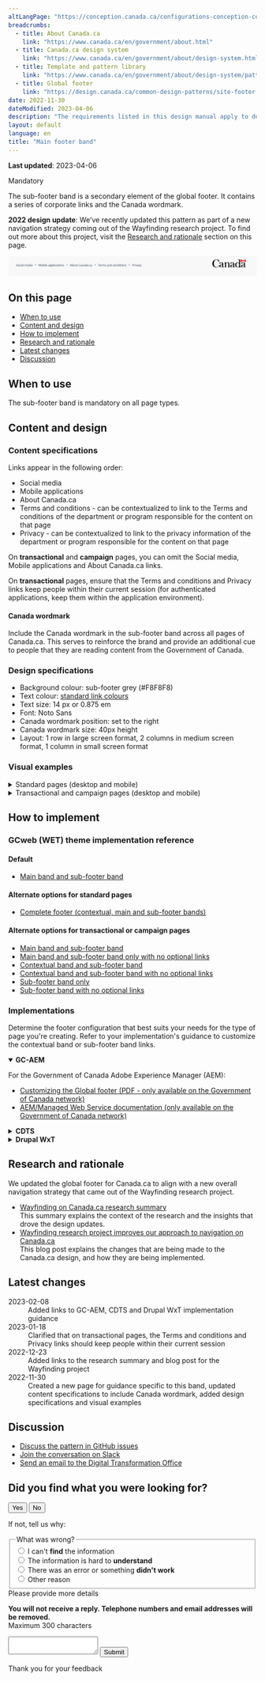 ```yaml
---
altLangPage: "https://conception.canada.ca/configurations-conception-communes/pied-page-principale.html"
breadcrumbs:
  - title: About Canada.ca
    link: "https://www.canada.ca/en/government/about.html"
  - title: Canada.ca design system
    link: "https://www.canada.ca/en/government/about/design-system.html"
  - title: Template and pattern library
    link: "https://www.canada.ca/en/government/about/design-system/pattern-library.html"
  - title: Global footer
    link: "https://design.canada.ca/common-design-patterns/site-footer.html"
date: 2022-11-30
dateModified: 2023-04-06
description: "The requirements listed in this design manual apply to departments and other portions of the federal public administration as set out in Schedules I, I.1 and II of the Financial Administration Act. As such, in-scope institutions must apply Canada.ca design requirements for all public-facing web sites or digital services."
layout: default
language: en
title: "Main footer band"
---
```

<p><strong>Last updated</strong>: 2023-04-06</p>
  <div>
    <div class="mwsgeneric-base-html parbase section">
      <section>
        <p><span class="label label-danger">Mandatory</span></p>
        <p>The sub-footer band is a secondary element of the global footer. It contains a series of corporate links and the Canada wordmark.</p>
        <p><strong>2022 design update</strong>: We’ve recently updated this pattern as part of a new navigation strategy coming
          out of the Wayfinding research project. To find out more about this project, visit the <a href="#research">Research and rationale</a> section on this page.</p>
        <div class="pattern-demo"> <img src="../images/footer-sub-crop.jpg" class="img-responsive"
				alt=""> </div>
        <h2>On this page</h2>
        <ul>
          <li><a href="#use">When to use</a></li>
          <li><a href="#design">Content and design</a></li>
          <li><a href="#implement">How to implement</a></li>
          <li><a href="#research">Research and rationale</a></li>
          <li><a href="#latest">Latest changes</a></li>
          <li><a href="#discuss">Discussion</a></li>
        </ul>
        <h2 id="use">When to use</h2>
        <p>The sub-footer band is mandatory on all page types.</p>
        <h2 id="design">Content and design</h2>
        <h3>Content specifications</h3>
        <p>Links appear in the following order:</p>
        <ul>
          <li>Social media</li>
          <li>Mobile applications</li>
          <li>About Canada.ca</li>
          <li>Terms and conditions - can be contextualized to link to the Terms and conditions of the department or program responsible for the content on that page</li>
          <li>Privacy - can be contextualized to link to the privacy information of the department or program responsible for the content on that page</li>
        </ul>
        <p>On <strong>transactional</strong> and <strong>campaign</strong> pages, you can omit the Social media, Mobile applications and About Canada.ca links.</p>
        <p>On <strong>transactional</strong> pages, ensure that the Terms and conditions and Privacy links keep people within their current session (for authenticated applications, keep them within the application environment).</p>
      </section>
      <section>
        <h4>Canada wordmark</h4>
        <p>Include the Canada wordmark in the sub-footer band across all pages of Canada.ca. This serves to reinforce the brand and provide an additional cue to people that they are reading content from  the Government of Canada.</p>
        <h3>Design specifications</h3>
        <ul>
          <li>Background colour: sub-footer grey (#F8F8F8)</li>
          <li>Text colour: <a href="../styles/colours.html">standard link colours</a></li>
          <li>Text size: 14 px or 0.875 em</li>
          <li>Font: Noto Sans</li>
          <li>Canada wordmark position: set to the right</li>
          <li>Canada wordmark size: 40px height</li>
          <li>Layout: 1 row in large screen format, 2 columns in medium screen format, 1 column in small screen format</li>
        </ul>
        <h3>Visual examples</h3>
        <details>
          <summary>Standard pages (desktop and mobile)</summary>
          <div class="pattern-demo mrgn-bttm-md">
            <figure class="mrgn-bttm-lg">
              <figcaption><b>Sub-footer band – large screen</b></figcaption>
              <img src="../images/footer-sub.jpg" class="img-responsive"
				alt="Diagram of sub-footer band for large screens. Text version below:">
              <details>
                <summary class="wb-toggle" data-toggle="{&quot;print&quot;:&quot;on&quot;}">Text version</summary>
                <p>On large screens the sub-footer band contains links to “Social media,”
                  “Mobile applications,” “About Canada.ca,” “Terms and conditions,” and “Privacy,” all aligned to the left in a single
                  row. It also includes the Canada wordmark in the same row, aligned to the right.</p>
              </details>
            </figure>
          </div>
          <div class="pattern-demo">
            <figure class="mrgn-bttm-lg">
              <figcaption><b>Sub-footer band – small screen</b></figcaption>
              <img src="../images/footer-sub-mobile.jpg" class="img-responsive"
				alt="Diagram of sub-footer band for small screens. Text version below:">
              <details>
                <summary class="wb-toggle" data-toggle="{&quot;print&quot;:&quot;on&quot;}">Text version</summary>
                <p>On small screens the sub-footer band contains links to “Social media,”
                  “Mobile applications,” “About Canada.ca,” “Terms and conditions,” and “Privacy,” arranged in 2
                  columns. Below these links is a final row with the Canada wordmark aligned to the right.</p>
              </details>
            </figure>
          </div>
        </details>
        <details>
          <summary>Transactional and campaign pages (desktop and mobile)</summary>
          <div class="pattern-demo mrgn-bttm-md">
            <figure class="mrgn-bttm-lg">
              <figcaption><b>Minimum sub-footer – large screen</b></figcaption>
              <img src="../images/footer-min-en.png" class="img-responsive"
						alt="Diagram of minimum sub-footer for large screens. Text version below:">
              <details>
                <summary class="wb-toggle" data-toggle="{&quot;print&quot;:&quot;on&quot;}">Text version</summary>
                <p>On large screens, the minimum sub-footer for transactional and campaign pages includes only the links
                  to “Terms and conditions” and “Privacy.” These are aligned to the left in a single row. It also
                  includes the Canada wordmark in the same row, aligned to the right.</p>
              </details>
            </figure>
          </div>
          <div class="pattern-demo">
            <figure class="mrgn-bttm-lg">
              <figcaption><b>Minimum sub-footer – small screen</b></figcaption>
              <img src="../images/footer-min-mobile-en.png" class="img-responsive"
						alt="Diagram of minimum sub-footer for small screens. Text version below:">
              <details>
                <summary class="wb-toggle" data-toggle="{&quot;print&quot;:&quot;on&quot;}">Text version</summary>
                <p>On small screens, the minimum sub-footer for transactional and campaign pages includes only the
                  links to “Terms and conditions” and “Privacy.” Below these links is a final row with the Canada wordmark aligned to the right.</p>
              </details>
            </figure>
          </div>
        </details>
      </section>
      <section>
        <h2 id="implement">How to implement</h2>
        <h3>GCweb (WET) theme implementation reference</h3>
        <h4>Default</h4>
        <ul>
          <li><a href="https://wet-boew.github.io/GCWeb/sites/footers/no-footer-contextual-en.html">Main band and sub-footer band</a></li>
        </ul>
        <h4>Alternate options for standard pages</h4>
        <ul>
          <li><a href="https://wet-boew.github.io/GCWeb/sites/footers/footers-en.html">Complete footer (contextual, main and sub-footer bands)</a></li>
        </ul>
        <h4>Alternate options for transactional or campaign pages</h4>
        <ul>
          <li><a href="https://wet-boew.github.io/GCWeb/sites/footers/no-footer-contextual-en.html">Main band and sub-footer band</a></li>
          <li><a href="https://wet-boew.github.io/GCWeb/sites/footers/only-footer-main-en.html">Main band and sub-footer band only with no optional links</a></li>
          <li><a href="https://wet-boew.github.io/GCWeb/sites/footers/no-footer-main-en.html">Contextual band and sub-footer band</a></li>
          <li><a href="https://wet-boew.github.io/GCWeb/sites/footers/only-footer-contextual-en.html">Contextual band and sub-footer band with no optional links</a></li>
          <li><a href="https://wet-boew.github.io/GCWeb/sites/footers/only-footer-corporate-en.html">Sub-footer band only</a></li>
          <li><a href="https://wet-boew.github.io/GCWeb/sites/footers/no-footers-en.html">Sub-footer band with no optional links</a></li>
        </ul>
      </section>
      <section>
        <h3>Implementations</h3>
        <p>Determine the footer configuration that best suits your needs for the type of page you're creating. Refer to your implementation's guidance to customize the contextual band or sub-footer band links.</p>
        <div class="wb-tabs mrgn-tp-lg">
          <div class="tabpanels">
            <details id="004" open="open">
              <summary><strong>GC-AEM</strong></summary>
              <p class="mrgn-tp-lg">For the Government of Canada Adobe Experience Manager (AEM):</p>
              <ul>
                <li><a href="https://www.gcpedia.gc.ca/gcwiki/images/2/22/AEM-6.5-Documentation-Unit_3-1-1-_Customizing_Global_Footer.pdf">Customizing the Global footer (PDF - only available on the Government of Canada network)</a></li>
                <li><a href="https://www.gcpedia.gc.ca/wiki/AEM_GC-specific_Documentation_6.5">AEM/Managed Web Service documentation (only available on the Government of Canada network)</a></li>
              </ul>
            </details>
            <details id="005">
              <summary><strong>CDTS</strong></summary>
              <p class="mrgn-tp-lg">For the Centrally Deployed Templates Solution (CDTS):</p>
              <ul>
                <li><a href="https://cdts.service.canada.ca/app/cls/WET/gcweb/v4_0_47/cdts/samples/footer-en.html">Complete footer (contextual, main, sub-footer bands)</a></li>
                <li><a href="https://cenw-wscoe.github.io/sgdc-cdts/docs/index-en.html">CDTS documentation</a></li>
              </ul>
            </details>
            <details id="006">
              <summary><strong>Drupal WxT</strong></summary>
              <p class="mrgn-tp-lg">For Drupal WxT:</p>
              <ul>
                <li><a href="https://drupalwxt.github.io/en/">Drupal WxT documentation</a></li>
              </ul>
              <p>2023 footer update:</p>
              <ul>
                <li><a href="https://github.com/drupalwxt/wxt/releases/tag/4.4.1">Drupal WxT (4.4.1) release notes</a></li>
                <li><a href="https://drupalwxt.github.io/en/docs/general/update/">Drupal WxT update process</a></li>
              </ul>
            </details>
          </div>
        </div>
      </section>
      <section>
        <h2 id="research">Research and rationale</h2>
        <p>We updated the global footer for Canada.ca to align with a new overall navigation strategy that came out of the
          Wayfinding research project.</p>
        <ul>
          <li><a href="https://blog.canada.ca/research-summaries/wayfinding-on-canada-ca">Wayfinding on Canada.ca research summary</a><br>
            This summary explains the context of the research and the insights that drove the design updates.</li>
          <li><a href="https://blog.canada.ca/2022/12/21/wayfinding-research-project">Wayfinding research project improves our approach to navigation on Canada.ca</a><br>
            This blog post explains the changes that are being made to the Canada.ca design, and how they are being implemented.</li>
        </ul>
      </section>
      <section>
        <h2 id="latest">Latest changes</h2>
        <dl class="dl-horizontal">
          <dt>
            <time datetime="2023-02-08" class="link-muted">2023-02-08</time>
          </dt>
          <dd>Added links to GC-AEM, CDTS and Drupal WxT implementation guidance</dd>
          <dt>
            <time datetime="2023-01-18" class="link-muted">2023-01-18</time>
          </dt>
          <dd>Clarified that on transactional pages, the Terms and conditions and Privacy links should keep people within their current session</dd>
          <dt>
            <time datetime="2022-12-23" class="link-muted">2022-12-23</time>
          </dt>
          <dd>Added links to the research summary and blog post for the Wayfinding project</dd>
          <dt>
            <time datetime="2022-11-30" class="link-muted">2022-11-30</time>
          </dt>
          <dd>Created a new page for guidance specific to this band, updated content specifications to include Canada wordmark, added design specifications and visual examples</dd>
        </dl>
      </section>
      <section>
        <h2 id="discuss">Discussion</h2>
        <ul>
          <li><a href="https://github.com/canada-ca/design-system-systeme-conception/issues">Discuss the pattern in GitHub
            issues</a></li>
          <li><a href="https://design-gc-conception.slack.com/join/shared_invite/enQtODE1OTc5Mzg5NzQ4LWQ3MjZjMTdjMjk2ZTZmMTJjYWQ3ZmRiNDYwYjRmN2NjYzQyNjFlNDBlY2FkNWE1ODg2YjExY2QwZmVjN2MwMGM">Join the conversation on Slack</a></li>
          <li><a href="mailto:dto.btn@tbs-sct.gc.ca">Send an email to the Digital Transformation Office</a></li>
        </ul>
      </section>
    </div>
  </div>

  <!-- START PAGE FEEDBACK WIDGET -->
  <div class="row row-no-gutters mrgn-tp-xl">
    <div class="col-sm-7 col-lg-6">
      <section class="gc-pg-hlpfl provisional">
        <div class="well mrgn-bttm-0">
          <form id="gc-pg-hlpfl-frm" action="#" method="post" autocomplete="off">
            <input type="hidden" name="institutionopt" value="tbs">
            <input type="hidden" name="themeopt" value="Policies">
            <input type="hidden" name="language" value="EN">
            <input type="hidden" name="pageTitle" value="Designing content for Canada.ca">
            <input type="hidden" name="submissionPage" value="https://design.canada.ca/common-design-patterns/site-footer-sub.html">
            <input type="hidden" name="sectionopt" value="Design system">
            <input type="hidden" id="helpful" name="helpful" value="Yes">
            <div class="gc-pg-hlpfl-btn">
              <div class="row row-no-gutters">
                <div class="col-xs-12 col-sm-7 mrgn-tp-sm">
                  <h2 class="mrgn-tp-sm h5">Did you find what you were looking for?</h2>
                </div>
                <div class="col-xs-8 col-sm-5 text-right">
                  <button id="btnyes" type="submit" value="Yes" class="btn btn-primary">Yes</button>
                  <button id="btnno" type="button" class="btn btn-primary mrgn-lft-sm nojs-hide">No</button>
                </div>
              </div>
            </div>
            <p class="h3 hidden nojs-show">If not, tell us why:</p>
            <div class="gc-pg-hlpfl-no nojs-show">
              <fieldset>
                <legend class="h4 mrgn-tp-0 mrgn-bttm-md">What was wrong?</legend>
                <div class="radio">
                  <label for="problem1">
                    <input name="problem" id="problem1" type="radio" value="I can't find the information"
														data-gc-analytics-wtph-value="I can't find the information-Je ne peux pas trouver l'information"
														data-gc-analytics-collect="notPrivate">
                    I can't <strong>find</strong> the information </label>
                </div>
                <div class="radio">
                  <label for="problem2">
                    <input name="problem" id="problem2" type="radio" value="The information is hard to understand"
														data-gc-analytics-wtph-value="The information is hard to understand-L'information est difficile à comprendre"
														data-gc-analytics-collect="notPrivate">
                    The information is hard to <strong>understand</strong> </label>
                </div>
                <div class="radio">
                  <label for="problem3">
                    <input name="problem" id="problem3" type="radio" value="There was an error / something didn't work"
														data-gc-analytics-wtph-value="There was an error or something didn't work-Il y avait une erreur ou quelque chose ne fonctionnait pas"
														data-gc-analytics-collect="notPrivate">
                    There was an error or something <strong>didn't work</strong> </label>
                </div>
                <div class="radio">
                  <label for="problem4">
                    <input name="problem" id="problem4" type="radio" value="Other reason"
														data-gc-analytics-wtph-value="Other reason-Autre raison" data-gc-analytics-collect="notPrivate">
                    Other reason </label>
                </div>
              </fieldset>
              <label for="problem6" class="mrgn-bttm-0">Please provide more details</label>
              <p class="small"> <strong>You will not receive a reply. Telephone numbers and email addresses will be
                removed.</strong> <br>
                <span class="small">Maximum 300 characters</span> </p>
              <textarea id="problem6" name="details" class="full-width" maxlength="300"></textarea>
              <button type="submit" value="No" class="btn btn-primary mrgn-tp-md mrgn-bttm-sm">Submit</button>
            </div>
          </form>
          <div class="gc-pg-hlpfl-thnk hide">
            <p class="h6 mrgn-tp-sm mrgn-bttm-sm"><span class="far fa-check-circle text-success mrgn-rght-sm"
											aria-hidden="true"></span> Thank you for your feedback</p>
          </div>
        </div>
      </section>
    </div>
    <div class="col-sm-3 col-sm-offset-1 col-lg-offset-3">
      <div class="wb-share"
							data-wb-share="{&quot;pnlId&quot;:&quot;pnlShrPg&quot;, &quot;lnkClass&quot;: &quot;btn btn-default btn-block mrgn-tp-md&quot;}"> </div>
    </div>
  </div>
  <!-- END PAGE FEEDBACK WIDGET -->
